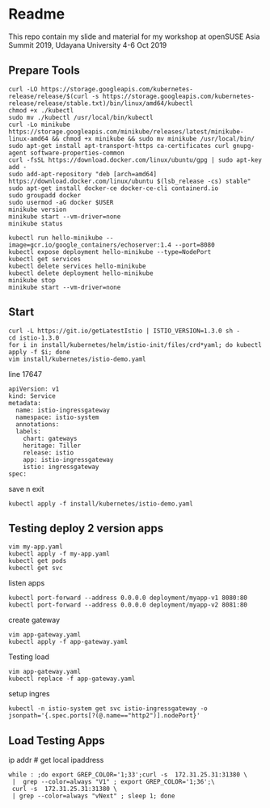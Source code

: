 # Readme

This repo contain my slide and material for my workshop at openSUSE Asia Summit 2019, Udayana University 4-6 Oct 2019

## Prepare Tools
```install_kubectl_docker_minikube
curl -LO https://storage.googleapis.com/kubernetes-release/release/$(curl -s https://storage.googleapis.com/kubernetes-release/release/stable.txt)/bin/linux/amd64/kubectl
chmod +x ./kubectl
sudo mv ./kubectl /usr/local/bin/kubectl
curl -Lo minikube https://storage.googleapis.com/minikube/releases/latest/minikube-linux-amd64 && chmod +x minikube && sudo mv minikube /usr/local/bin/
sudo apt-get install apt-transport-https ca-certificates curl gnupg-agent software-properties-common
curl -fsSL https://download.docker.com/linux/ubuntu/gpg | sudo apt-key add -
sudo add-apt-repository "deb [arch=amd64] https://download.docker.com/linux/ubuntu $(lsb_release -cs) stable"
sudo apt-get install docker-ce docker-ce-cli containerd.io
sudo groupadd docker
sudo usermod -aG docker $USER
minikube version
minikube start --vm-driver=none
minikube status
```

```testing_kubectl
kubectl run hello-minikube --image=gcr.io/google_containers/echoserver:1.4 --port=8080
kubectl expose deployment hello-minikube --type=NodePort
kubectl get services
kubectl delete services hello-minikube
kubectl delete deployment hello-minikube
minikube stop
minikube start --vm-driver=none
```

## Start
```install_istio
curl -L https://git.io/getLatestIstio | ISTIO_VERSION=1.3.0 sh -
cd istio-1.3.0
for i in install/kubernetes/helm/istio-init/files/crd*yaml; do kubectl apply -f $i; done
vim install/kubernetes/istio-demo.yaml
```
line 17647
```
apiVersion: v1
kind: Service
metadata:
  name: istio-ingressgateway
  namespace: istio-system
  annotations:
  labels:
    chart: gateways
    heritage: Tiller
    release: istio
    app: istio-ingressgateway
    istio: ingressgateway
spec:
```
save n exit

```
kubectl apply -f install/kubernetes/istio-demo.yaml
```

## Testing deploy 2 version apps
```
vim my-app.yaml
kubectl apply -f my-app.yaml
kubectl get pods
kubectl get svc
```

listen apps
```
kubectl port-forward --address 0.0.0.0 deployment/myapp-v1 8080:80
kubectl port-forward --address 0.0.0.0 deployment/myapp-v2 8081:80
```

create gateway
```
vim app-gateway.yaml
kubectl apply -f app-gateway.yaml
```

Testing load
```
vim app-gateway.yaml
kubectl replace -f app-gateway.yaml
```

setup ingres
```
kubectl -n istio-system get svc istio-ingressgateway -o jsonpath='{.spec.ports[?(@.name=="http2")].nodePort}'
```

## Load Testing Apps

ip addr # get local ipaddress
```
while : ;do export GREP_COLOR='1;33';curl -s  172.31.25.31:31380 \
 |  grep --color=always "V1" ; export GREP_COLOR='1;36';\
 curl -s  172.31.25.31:31380 \
 | grep --color=always "vNext" ; sleep 1; done
```
